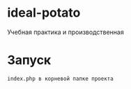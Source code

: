 # ideal-potato
 Учебная практика и производственная

# Запуск
    index.php в корневой папке проекта
